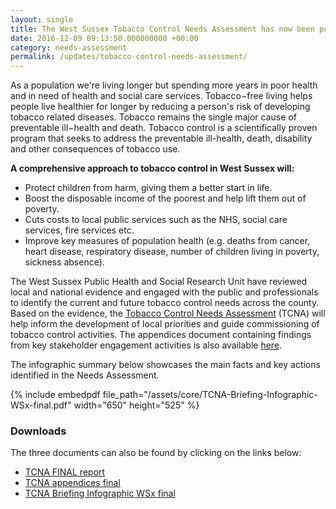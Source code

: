 ```yaml
---
layout: single
title: The West Sussex Tobacco Control Needs Assessment has now been published
date: 2016-12-09 09:13:50.000000000 +00:00
category: needs-assessment
permalink: /updates/tobacco-control-needs-assessment/
---
```

As a population we're living longer but spending more years in poor health and in need of health and social care services. Tobacco−free living helps people live healthier for longer by reducing a person's risk of developing tobacco related diseases. Tobacco remains the single major cause of preventable ill−health and death.
Tobacco control is a scientifically proven program that seeks to address the preventable ill-health, death, disability and other consequences of tobacco use.

**A comprehensive approach to tobacco control in West Sussex will:**

+ Protect children from harm, giving them a better start in life.
+ Boost the disposable income of the poorest and help lift them out of poverty.
+ Cuts costs to local public services such as the NHS, social care services, fire services etc.
+ Improve key measures of population health (e.g. deaths from cancer, heart disease, respiratory disease, number of children living in poverty, sickness absence).

The West Sussex Public Health and Social Research Unit have reviewed local and national evidence and engaged with the public and professionals to identify the current and future tobacco control needs across the county. Based on the evidence, the [Tobacco Control Needs Assessment](/assets/core/TCNA-FINAL-report.pdf) (TCNA) will help inform the development of local priorities and guide commissioning of tobacco control activities. The appendices document containing findings from key stakeholder engagement activities is also available [here](/assets/core/TCNA-appendices-final.pdf).

The infographic summary below showcases the main facts and key actions identified in the Needs Assessment.

{% include embedpdf file_path="/assets/core/TCNA-Briefing-Infographic-WSx-final.pdf" width="650" height="525" %}

### Downloads

The three documents can also be found by clicking on the links below:

+ [TCNA FINAL report](/assets/core/TCNA-FINAL-report.pdf)
+ [TCNA appendices final](/assets/core/TCNA-appendices-final.pdf)
+ [TCNA Briefing Infographic WSx final](/assets/core/TCNA-Briefing-Infographic-WSx-final.pdf)